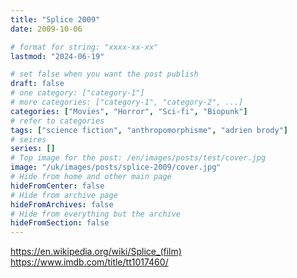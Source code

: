 ```yaml
---
title: "Splice 2009"
date: 2009-10-06

# format for string: "xxxx-xx-xx"
lastmod: "2024-06-19"

# set false when you want the post publish
draft: false
# one category: ["category-1"]
# more categories: ["category-1", "category-2", ...]
categories: ["Movies", "Horror", "Sci-fi", "Biopunk"]
# refer to categories
tags: ["science fiction", "anthropomorphisme", "adrien brody"]
# seires
series: []
# Top image for the post: /en/images/posts/test/cover.jpg
image: "/uk/images/posts/splice-2009/cover.jpg"
# Hide from home and other main page
hideFromCenter: false
# Hide from archive page
hideFromArchives: false
# Hide from everything but the archive
hideFromSection: false
---
```

https://en.wikipedia.org/wiki/Splice_(film)
https://www.imdb.com/title/tt1017460/
<!--more-->